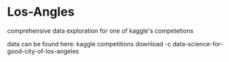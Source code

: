 # Los-Angles
comprehensive data exploration for one of kaggle's competetions

data can be found here: kaggle competitions download -c data-science-for-good-city-of-los-angeles
